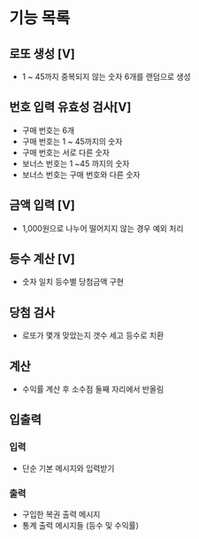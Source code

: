 # 기능 목록

## 로또 생성 [V]
- 1 ~ 45까지 중복되지 않는 숫자 6개를 랜덤으로 생성

## 번호 입력 유효성 검사[V]
- 구매 번호는 6개
- 구매 번호는 1 ~ 45까지의 숫자
- 구매 번호는 서로 다른 숫자
- 보너스 번호는 1 ~45 까지의 숫자
- 보너스 번호는 구매 번호와 다른 숫자

## 금액 입력 [V]
- 1,000원으로 나누어 떨어지지 않는 경우 예외 처리

## 등수 계산 [V]
- 숫자 일치 등수별 당첨금액 구현

## 당첨 검사
- 로또가 몇개 맞았는지 갯수 세고 등수로 치환

## 계산
- 수익률 계산 후 소수점 둘째 자리에서 반올림

## 입출력
### 입력
- 단순 기본 메시지와 입력받기
### 출력
- 구입한 복권 출력 메시지
- 통계 출력 메시지들 (등수 및 수익률)
